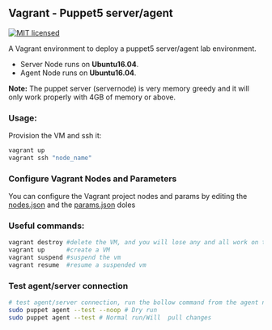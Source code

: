 ## Vagrant - Puppet5 server/agent
[![MIT licensed](https://img.shields.io/badge/license-MIT-blue.svg)](https://raw.githubusercontent.com/taherbs/Puppet5-ServerAgent/master/LICENSE)

A Vagrant environment to deploy a puppet5 server/agent lab environment.<br />
* Server Node runs on **Ubuntu16.04**.
* Agent Node runs on **Ubuntu16.04**.

**Note:** The puppet server (servernode) is very memory greedy and it will only work properly with 4GB of memory or above.

### Usage:

Provision the VM and ssh it:

```bash
vagrant up
vagrant ssh "node_name"
```

### Configure Vagrant Nodes and Parameters

You can configure the Vagrant project nodes and params by editing the [nodes.json](./nodes.json) and the [params.json](./params.json) doles

### Useful commands: 

```bash
vagrant destroy #delete the VM, and you will lose any and all work on the instance
vagrant up      #create a VM
vagrant suspend #suspend the vm 
vagrant resume  #resume a suspended vm
```

### Test agent/server connection

```bash
# test agent/server connection, run the bollow command from the agent node
sudo puppet agent --test --noop # Dry run
sudo puppet agent --test # Normal run/Will  pull changes
```
